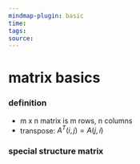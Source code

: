 ```yaml
---
mindmap-plugin: basic
time: 
tags: 
source:
---
```

# matrix basics
### definition
- m x n matrix is m rows, n columns
- transpose: $A^T(i, j) = A (j, i)$

### special structure matrix
